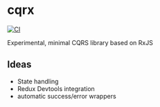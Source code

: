 # cqrx

[![CI](https://github.com/AlexAegis/cqrx/workflows/CI/badge.svg)](https://github.com/AlexAegis/cqrx/actions?query=workflow%3ACI)

Experimental, minimal CQRS library based on RxJS

## Ideas

- State handling
- Redux Devtools integration
- automatic success/error wrappers
